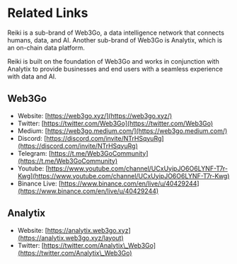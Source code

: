 # Related Links

Reiki is a sub-brand of Web3Go, a data intelligence network that connects humans, data, and AI. Another sub-brand of Web3Go is Analytix, which is an on-chain data platform.

Reiki is built on the foundation of Web3Go and works in conjunction with Analytix to provide businesses and end users with a seamless experience with data and AI.

## Web3Go

* Website: [https://web3go.xyz/](https://web3go.xyz/)
* Twitter: [https://twitter.com/Web3Go](https://twitter.com/Web3Go)
* Medium: [https://web3go.medium.com/](https://web3go.medium.com/)
* Discord: [https://discord.com/invite/NTrHSqyuRg](https://discord.com/invite/NTrHSqyuRg)
* Telegram: [https://t.me/Web3GoCommunity](https://t.me/Web3GoCommunity)
* Youtube: [https://www.youtube.com/channel/UCxUyipJO6O6LYNF-T7r-Kwg](https://www.youtube.com/channel/UCxUyipJO6O6LYNF-T7r-Kwg)
* Binance Live: [https://www.binance.com/en/live/u/40429244](https://www.binance.com/en/live/u/40429244)

## Analytix

* Website: [https://analytix.web3go.xyz](https://analytix.web3go.xyz/layout)
* Twitter: [https://twitter.com/Analytix\_Web3Go](https://twitter.com/Analytix\_Web3Go)





